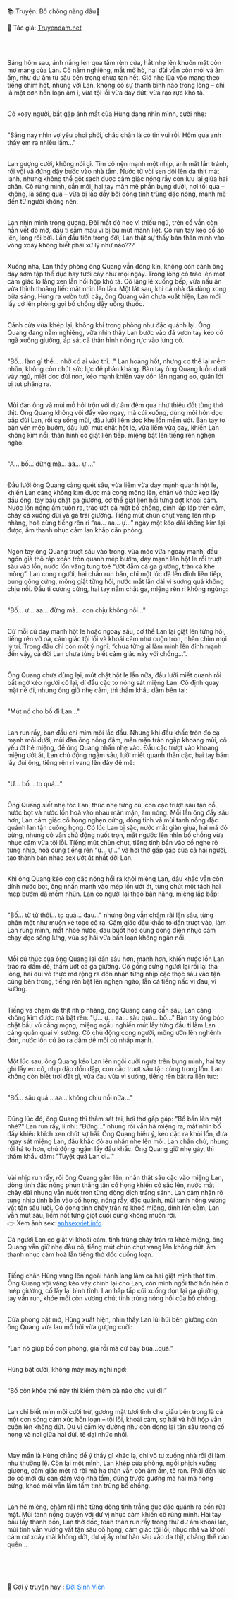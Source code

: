 📚 Truyện: Bố chồng nàng dâu🔞 
<br>
<p>📖 Tác giả: <a href="https://truyendam.net" target="_blank" title="Truyện sex người lớn, truyện 18+ tại Truyendam.net">Truyendam.net</a></p>
<br></br>

Sáng hôm sau, ánh nắng len qua tấm rèm cửa, hắt nhẹ lên khuôn mặt còn mơ màng của Lan. Cô nằm nghiêng, mắt mở hờ, hai đùi vẫn còn mỏi và âm ấm, như dư âm từ sâu bên trong chưa tan hết. Gió nhẹ lùa vào mang theo tiếng chim hót, nhưng với Lan, không có sự thanh bình nào trong lòng – chỉ là một cơn hỗn loạn âm ỉ, vừa tội lỗi vừa day dứt, vừa rạo rực khó tả.<br></br>

Cô xoay người, bắt gặp ánh mắt của Hùng đang nhìn mình, cười nhẹ:<br></br>

"Sáng nay nhìn vợ yêu phơi phới, chắc chắn là có tin vui rồi. Hôm qua anh thấy em ra nhiều lắm..."<br></br>

Lan gượng cười, không nói gì. Tim cô nện mạnh một nhịp, ánh mắt lẩn tránh, rồi vội vã đứng dậy bước vào nhà tắm. Nước từ vòi sen dội lên da thịt mát lạnh, nhưng không thể gột sạch được cảm giác nóng rẫy còn lưu lại giữa hai chân. Cô rùng mình, cắn môi, hai tay mân mê phần bụng dưới, nơi tối qua – không, là sáng qua – vừa bị lấp đầy bởi dòng tinh trùng đặc nóng, mạnh mẽ đến từ người không nên.<br></br>

Lan nhìn mình trong gương. Đôi mắt đỏ hoe vì thiếu ngủ, trên cổ vẫn còn hằn vết đỏ mờ, đầu ti sẫm màu vì bị bú mút mãnh liệt. Cô run tay kéo cổ áo lên, lòng rối bời. Lần đầu tiên trong đời, Lan thật sự thấy bản thân mình vào vòng xoáy không biết phải xử lý như nào???<br></br>

Xuống nhà, Lan thấy phòng ông Quang vẫn đóng kín, không còn cảnh ông dậy sớm tập thể dục hay tưới cây như mọi ngày. Trong lòng cô trào lên một cảm giác lo lắng xen lẫn hồi hộp khó tả. Cô lặng lẽ xuống bếp, vừa nấu ăn vừa thỉnh thoảng liếc mắt nhìn lên lầu. Một lát sau, khi cả nhà đã dùng xong bữa sáng, Hùng ra vườn tưới cây, ông Quang vẫn chưa xuất hiện, Lan mới lấy cớ lên phòng gọi bố chồng dậy uống thuốc.<br></br>

Cánh cửa vừa khép lại, không khí trong phòng như đặc quánh lại. Ông Quang đang nằm nghiêng, vừa nhìn thấy Lan bước vào đã vươn tay kéo cô ngã xuống giường, áp sát cả thân hình nóng rực vào lưng cô.<br></br>

"Bố... làm gì thế... nhỡ có ai vào thì..." Lan hoảng hốt, nhưng cơ thể lại mềm nhũn, không còn chút sức lực để phản kháng. Bàn tay ông Quang luồn dưới váy ngủ, miết dọc đùi non, kéo mạnh khiến váy dồn lên ngang eo, quần lót bị tụt phăng ra.<br></br>

Mùi đàn ông và mùi mồ hôi trộn với dư âm đêm qua như thiêu đốt từng thớ thịt. Ông Quang không vội đẩy vào ngay, mà cúi xuống, dùng môi hôn dọc bắp đùi Lan, rồi cạ sống mũi, đầu lưỡi liếm dọc khe lồn mềm ướt. Bàn tay to bản vén mép bướm, đầu lưỡi mút chặt hột le, vừa liếm vừa day, khiến Lan không kìm nổi, thân hình co giật liên tiếp, miệng bật lên tiếng rên nghẹn ngào:<br></br>

"A... bố... đừng mà... aa... ự...."<br></br>

Đầu lưỡi ông Quang càng quét sâu, vừa liếm vừa day mạnh quanh hột le, khiến Lan càng không kìm được mà cong mông lên, chân vô thức kẹp lấy đầu ông, tay bấu chặt ga giường, cơ thể giật liên hồi từng đợt khoái cảm. Nước lồn nóng ấm tuôn ra, trào ướt cả mặt bố chồng, dính lấp láp trên cằm, chảy cả xuống đùi và ga trải giường. Tiếng mút chùn chụt vang lên nhịp nhàng, hoà cùng tiếng rên rỉ “aa… aa… ự…” ngày một kéo dài không kìm lại được, âm thanh nhục cảm lan khắp căn phòng.<br></br>

Ngón tay ông Quang trượt sâu vào trong, vừa móc vừa ngoáy mạnh, đầu ngón già thô ráp xoắn tròn quanh mép bướm, day mạnh lên hột le rồi trượt sâu vào lồn, nước lồn văng tung toé “ướt đẫm cả ga giường, tràn cả khe mông”. Lan cong người, hai chân run bắn, chỉ một lúc đã lên đỉnh liên tiếp, bụng gồng cứng, mông giật từng hồi, nước mắt lăn dài vì sướng quá không chịu nổi. Đầu ti cương cứng, hai tay nắm chặt ga, miệng rên rỉ không ngừng:<br></br>

"Bố... ư... aa... đừng mà... con chịu không nổi..."<br></br>

Cứ mỗi cú day mạnh hột le hoặc ngoáy sâu, cơ thể Lan lại giật lên từng hồi, tiếng rên vỡ oà, cảm giác tội lỗi và khoái cảm như cuộn tròn, nhấn chìm mọi lý trí. Trong đầu chỉ còn một ý nghĩ: “chưa từng ai làm mình lên đỉnh mạnh đến vậy, cả đời Lan chưa từng biết cảm giác này với chồng…”.<br></br>

Ông Quang chưa dừng lại, mút chặt hột le lần nữa, đầu lưỡi miết quanh rồi bất ngờ kéo người cô lại, dí đầu cặc to nóng sát miệng Lan. Cô định quay mặt né đi, nhưng ông giữ nhẹ cằm, thì thầm khẩu dâm bên tai:<br></br>

"Mút nó cho bố đi Lan…"<br></br>

Lan run rẩy, ban đầu chỉ mím môi lắc đầu. Nhưng khi đầu khấc tròn đỏ cạ mạnh môi dưới, mùi đàn ông nồng đậm, mằn mặn tràn ngập khoang mũi, cô yếu ớt hé miệng, để ông Quang nhấn nhẹ vào. Đầu cặc trượt vào khoang miệng ướt át, Lan chủ động ngậm sâu, lưỡi miết quanh thân cặc, hai tay bám lấy đùi ông, tiếng rên rỉ vang lên đầy đê mê:<br></br>

"Ư... bố... to quá..."<br></br>

Ông Quang siết nhẹ tóc Lan, thúc nhẹ từng cú, con cặc trượt sâu tận cổ, nước bọt và nước lồn hoà vào nhau mằn mặn, ấm nóng. Mỗi lần ông đẩy sâu hơn, Lan cảm giác cổ họng nghẹn cứng, dòng tinh và mùi tanh nồng đặc quánh lan tận cuống họng. Có lúc Lan bị sặc, nước mắt giàn giụa, hai má đỏ bừng, nhưng cô vẫn chủ động nuốt trọn, mắt ngước lên nhìn bố chồng vừa nhục cảm vừa tội lỗi. Tiếng mút chùn chụt, tiếng tinh bắn vào cổ nghe rõ từng nhịp, hoà cùng tiếng rên “ự… ự…” và hơi thở gấp gáp của cả hai người, tạo thành bản nhạc sex ướt át nhất đời Lan.<br></br>

Khi ông Quang kéo con cặc nóng hổi ra khỏi miệng Lan, đầu khấc vẫn còn dính nước bọt, ông nhấn mạnh vào mép lồn ướt át, từng chút một tách hai mép bướm đã mềm nhũn. Lan co người lại theo bản năng, miệng lắp bắp:<br></br>

"Bố... từ từ thôi... to quá... đau..." nhưng ông vẫn chậm rãi lấn sâu, từng phân một như muốn xé toạc cô ra. Cảm giác đầu khấc to dần trượt vào, làm Lan rùng mình, mắt nhòe nước, đau buốt hòa cùng dòng điện nhục cảm chạy dọc sống lưng, vừa sợ hãi vừa bấn loạn không ngăn nổi.<br></br>

Mỗi cú thúc của ông Quang lại dấn sâu hơn, mạnh hơn, khiến nước lồn Lan trào ra dầm dề, thấm ướt cả ga giường. Cô gồng cứng người lại rồi lại thả lỏng, hai đùi vô thức mở rộng ra đón nhận từng nhịp cặc thọc sâu vào tận cùng bên trong, tiếng rên bật lên nghẹn ngào, lẫn cả tiếng nấc vì đau, vì sướng.<br></br>

Tiếng va chạm da thịt nhịp nhàng, ông Quang càng dấn sâu, Lan càng không kìm được mà bật rên: "Ự... ự... aa... sâu quá... bố..." Bàn tay ông bóp chặt bầu vú căng mọng, miệng ngấu nghiến mút lấy từng đầu ti làm Lan càng quằn quại vì sướng. Cô chủ động cong người, mông ưỡn lên nghênh đón, nước lồn cứ ào ra dầm dề mỗi cú nhấp mạnh.<br></br>

Một lúc sau, ông Quang kéo Lan lên ngồi cưỡi ngựa trên bụng mình, hai tay ghì lấy eo cô, nhịp dập dồn dập, con cặc trượt sâu tận cùng trong lồn. Lan không còn biết trời đất gì, vừa đau vừa vì sướng, tiếng rên bật ra liên tục: <br></br>

"Bố... sâu quá... aa... không chịu nổi nữa..."<br></br>

Đúng lúc đó, ông Quang thì thầm sát tai, hơi thở gấp gáp: "Bố bắn lên mặt nhé?" Lan run rẩy, lí nhí: "Đừng..." nhưng rồi vẫn há miệng ra, mắt nhìn bố đầy khiêu khích xen chút sợ hãi. Ông Quang hiểu ý, kéo cặc ra khỏi lồn, đưa ngay sát miệng Lan, đầu khấc đỏ au nhấn nhẹ lên môi. Lan chần chừ, nhưng rồi há to hơn, chủ động ngậm lấy đầu khấc. Ông Quang giữ nhẹ gáy, thì thầm khẩu dâm: "Tuyệt quá Lan ơi..."<br></br>

Vài nhịp run rẩy, rồi ông Quang gầm lên, nhấn thật sâu cặc vào miệng Lan, dòng tinh đặc nóng phun thẳng tận cổ họng khiến cô sặc lên, nước mắt chảy dài nhưng vẫn nuốt trọn từng dòng dịch trắng sánh. Lan cảm nhận rõ từng nhịp tinh bắn vào cổ họng, nóng rẫy, đặc quánh, mùi tanh nồng vương vất tận sâu lưỡi. Có dòng tinh chảy tràn ra khoé miệng, dính lên cằm, Lan vẫn mút sâu, liếm nốt từng giọt cuối cùng không muốn rời.
<br>👉 Xem ảnh sex: <a href="https://anhsexviet.info" 
     target="_blank" 
     title="ảnh sex người lớn, ảnh sex 18+ tại anhsexviet.info"
     style="text-decoration: underline; color: #0070f3;">
    anhsexviet.info
  </a>
  </br>

Cả người Lan co giật vì khoái cảm, tinh trùng chảy tràn ra khoé miệng, ông Quang vẫn giữ nhẹ đầu cô, tiếng mút chùn chụt vang lên không dứt, âm thanh nhục cảm hoà lẫn tiếng thở dốc cuồng loạn.<br></br>

Tiếng chân Hùng vang lên ngoài hành lang làm cả hai giật mình thót tim. Ông Quang vội vàng kéo váy chỉnh lại cho Lan, còn mình ngồi thở hổn hển ở mép giường, cố lấy lại bình tĩnh. Lan hấp tấp cúi xuống dọn lại ga giường, tay vẫn run, khóe môi còn vương chút tinh trùng nóng hổi của bố chồng.<br></br>

Cửa phòng bật mở, Hùng xuất hiện, nhìn thấy Lan lúi húi bên giường còn ông Quang vừa lau mồ hôi vừa gượng cười:<br></br>

“Lan nó giúp bố dọn phòng, già rồi mà cứ bày bừa…quá.”<br></br>

Hùng bật cười, không mảy may nghi ngờ:<br></br>

“Bố còn khỏe thế này thì kiếm thêm bà nào cho vui đi!”<br></br>

Lan chỉ biết mím môi cười trừ, gương mặt tươi tỉnh che giấu bên trong là cả một cơn sóng cảm xúc hỗn loạn – tội lỗi, khoái cảm, sợ hãi và hồi hộp vẫn cuộn lên không dứt. Dư vị cấm kỵ dường như còn đọng lại tận sâu trong cổ họng và nơi giữa hai đùi, tê dại nhức nhối.<br></br>

May mắn là Hùng chẳng để ý thấy gì khác lạ, chỉ vô tư xuống nhà rồi đi làm như thường lệ. Còn lại một mình, Lan khép cửa phòng, ngồi phịch xuống giường, cảm giác mệt rã rời mà hạ thân vẫn còn âm ấm, tê ran. Phải đến lúc đó cô mới đủ can đảm vào nhà tắm, đứng trước gương mà hai má nóng bừng, khoé môi vẫn lấm tấm tinh trùng bố chồng.<br></br>

Lan hé miệng, chậm rãi nhè từng dòng tinh trắng đục đặc quánh ra bồn rửa mặt. Mùi tanh nồng quyện với dư vị nhục cảm khiến cô rùng mình. Hai tay bấu lấy thành bồn, Lan thở dốc, toàn thân run rẩy trong thứ dư âm khoái lạc, mùi tinh vẫn vương vất tận sâu cổ họng, cảm giác tội lỗi, nhục nhã và khoái cảm cứ xoáy mãi không dứt, dư vị ấy như hằn sâu vào da thịt, chẳng thể nào quên…<br></br>
<!-- ngoại tình sau thể thao, sex trong nhà nghỉ, truyện sex pickleball, vợ bị trai trẻ địt, truyện sex có camera, sex dâm thật, flagship sex viet, chồng xem vợ bị địt, vợ ham trai trẻ, Truyendam.net -->
<br></br>
<p>
  📢 Gợi ý truyện hay : 
  <a href="https://truyendam.net/truyen/doi-sinh-vien" 
     target="_blank" 
     title="Truyện sex người lớn, truyện 18+ tại Truyendam.net"
     style="text-decoration: underline; color: #0070f3;"
  >
    Đời Sinh Viên
  </a>
</p>